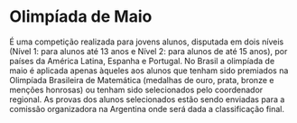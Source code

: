 # Olimpíada de Maio

É uma competição realizada para jovens alunos, disputada em dois níveis (Nível 1: para alunos até 13 anos e Nível 2: para alunos de até 15 anos), por países da América Latina, Espanha e Portugal. No Brasil a olimpíada de maio é aplicada apenas àqueles aos alunos que tenham sido premiados na Olimpíada Brasileira de Matemática (medalhas de ouro, prata, bronze e menções honrosas) ou tenham sido selecionados pelo coordenador regional. As provas dos alunos selecionados estão sendo enviadas para a comissão organizadora na Argentina onde será dada a classificação final.
